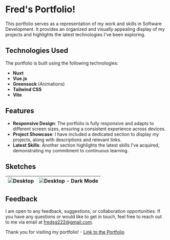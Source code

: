 # Fred's Portfolio!

This portfolio serves as a representation of my work and skills in Software Development. It provides an organized and visually appealing display of my projects and highlights the latest technologies I've been exploring.

## Technologies Used
The portfolio is built using the following technologies:
- **Nuxt**
- **Vue.js**
- **Greensock** (Animations)
- **Tailwind CSS**
- **Vite**

## Features
- **Responsive Design**: The portfolio is fully responsive and adapts to different screen sizes, ensuring a consistent experience across devices.
- **Project Showcase**: I have included a dedicated section to display my projects, along with descriptions and relevant links.
- **Latest Skills**: Another section highlights the latest skills I've acquired, demonstrating my commitment to continuous learning.

## Sketches
| ![Desktop](https://github.com/fred-gutierrez/fred-nuxt-portfolio/assets/81400463/62338cad-dd87-4270-8318-5008a16494e5) | ![Desktop - Dark Mode](https://github.com/fred-gutierrez/fred-nuxt-portfolio/assets/81400463/3286ad70-cbf8-406e-9c4a-d260991e0af5) |
|---|---|

## Feedback
I am open to any feedback, suggestions, or collaboration opportunities. If you have any questions or would like to get in touch, feel free to reach out to me via email at fredsg222@gmail.com.

Thank you for visiting my portfolio! - [Link to the Portfolio](https://fredgutierrez.vercel.app/)

